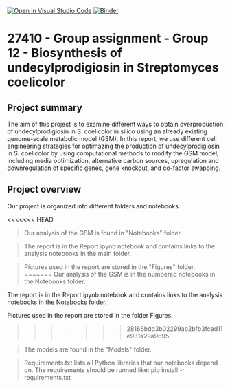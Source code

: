 [![Open in Visual Studio Code](https://classroom.github.com/assets/open-in-vscode-c66648af7eb3fe8bc4f294546bfd86ef473780cde1dea487d3c4ff354943c9ae.svg)](https://classroom.github.com/online_ide?assignment_repo_id=9255014&assignment_repo_type=AssignmentRepo)
[![Binder](https://mybinder.org/badge_logo.svg)](https://mybinder.org/v2/gh/27410/27410-group-assigment-12/main)

# 27410 - Group assignment - Group 12 - Biosynthesis of undecylprodigiosin in Streptomyces coelicolor

## Project summary
The aim of this project is to examine different ways to obtain overproduction of undecylprodigiosin in S. coelicolor in silico using an already existing genome-scale
metabolic model (GSM). In this report, we use different cell engineering strategies for optimazing the production of undecylprodigiosin in S. coelicolor by using 
computational methods to modify the GSM model, including media optimization, alternative carbon sources, upregulation and downregulation of specific genes,
gene knockout, and co-factor swapping. 


## Project overview 
Our project is organized into different folders and notebooks. 

<<<<<<< HEAD
> Our analysis of the GSM is found in "Notebooks" folder.

> The report is in the Report.ipynb notebook and contains links to the analysis notebooks in the main folder.

> Pictures used in the report are stored in the "Figures" folder.
=======
Our analysis of the GSM is in the numbered notebooks in the Notebooks folder.

The report is in the Report.ipynb notebook and contains links to the analysis notebooks in the Notebooks folder.

Pictures used in the report are stored in the folder Figures.
>>>>>>> 28166bdd3b02299ab2bfb3fced11e931a29a9695

> The models are found in the "Models" folder.

> Requirements.txt lists all Python libraries that our notebooks depend on. The requirements should be runned like: pip install -r requirements.txt




